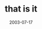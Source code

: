 ---
layout: base.njk
title : 'that is it' 
view_title : 'that is it' 
year : '2003' 
date : '2003-07-17' 
img_file : '/drawing/thatisit_b.png' 
html_file : 'thatisit_b' 
next_html : 'justtouchmeonce.html' 
year_order : '109' 
permalink : "title/{{html_file}}.html"
---